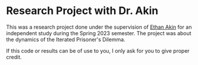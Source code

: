 # Research Project with Dr. Akin

This was a research project done under the supervision of [Ethan Akin](https://math.sci.ccny.cuny.edu/person/ethan-akin/) for an independent study during the Spring 2023 semester. The project was about the dynamics of the Iterated Prisoner's Dilemma. 

If this code or results can be of use to you, I only ask for you to give proper credit. 
